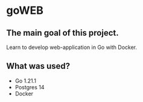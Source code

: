 # goWEB 
## The main goal of this project.
Learn to develop web-application in Go with Docker.
## What was used?
- Go 1.21.1
- Postgres 14
- Docker